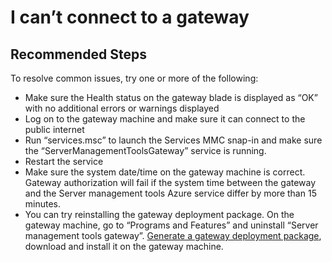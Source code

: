 <properties
    pageTitle="I can’t connect to a gateway"
    description="I can't connect to a Server management tools gateway"
    service="microsoft.servermanagement"
    resource="gateways"
    authors="jol"
    ms.author="jol"
    displayOrder="1"
    selfHelpType="resource"
    supportTopicIds=""
    resourceTags=""
    productPesIds=""
    cloudEnvironments="MoonCake"
/>

# I can’t connect to a gateway

## **Recommended Steps**

To resolve common issues, try one or more of the following:

* Make sure the Health status on the gateway blade is displayed as “OK” with no additional errors or warnings displayed
* Log on to the gateway machine and make sure it can connect to the public internet
* Run “services.msc” to launch the Services MMC snap-in and make sure the “ServerManagementToolsGateway” service is running.
* Restart the service
* Make sure the system date/time on the gateway machine is correct. Gateway authorization will fail if the system time between the gateway and the Server management tools Azure service differ by more than 15 minutes.
* You can try reinstalling the gateway deployment package. On the gateway machine, go to “Programs and Features” and uninstall “Server management tools gateway”. [Generate a gateway deployment package](data-blade:Microsoft_Azure_RSMT.GatewaySetupBlade), download and install it on the gateway machine.
